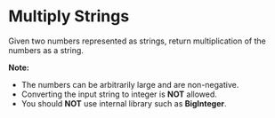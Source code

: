 # Multiply Strings

Given two numbers represented as strings, return multiplication of the numbers as a string.

**Note:**

- The numbers can be arbitrarily large and are non-negative.
- Converting the input string to integer is **NOT** allowed.
- You should **NOT** use internal library such as **BigInteger**.
